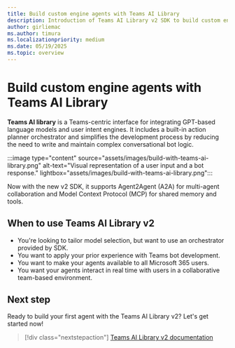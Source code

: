 ```yaml
---
title: Build custom engine agents with Teams AI Library
description: Introduction of Teams AI Library v2 SDK to build custom engine agents
author: girliemac
ms.author: timura
ms.localizationpriority: medium
ms.date: 05/19/2025
ms.topic: overview
---
```


# Build custom engine agents with Teams AI Library

**Teams AI library** is a Teams-centric interface for integrating GPT-based language models and user intent engines. It includes a built-in action planner orchestrator and simplifies the development process by reducing the need to write and maintain complex conversational bot logic.

:::image type="content" source="assets/images/build-with-teams-ai-library.png" alt-text="Visual representation of a user input and a bot response." lightbox="assets/images/build-with-teams-ai-library.png":::

Now with the new v2 SDK, it supports Agent2Agent (A2A) for multi-agent collaboration and Model Context Protocol (MCP) for shared memory and tools.

## When to use Teams AI Library v2

- You're looking to tailor model selection, but want to use an orchestrator provided by SDK.
- You want to apply your prior experience with Teams bot development.
- You want to make your agents available to all Microsoft 365 users.
- You want your agents interact in real time with users in a collaborative team-based environment.

## Next step

Ready to build your first agent with the Teams AI Library v2? Let's get started now!

> [!div class="nextstepaction"]
> [Teams AI Library v2 documentation](/microsoftteams/platform/teams-ai-library/welcome)